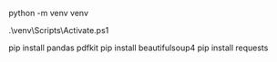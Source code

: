 python -m venv venv

.\venv\Scripts\Activate.ps1

pip install pandas pdfkit
pip install beautifulsoup4
pip install requests
